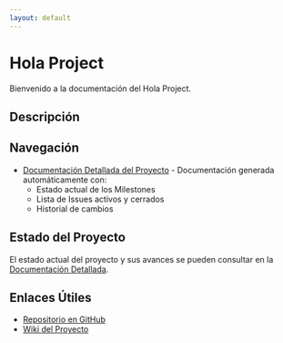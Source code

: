 ```yaml
---
layout: default
---
```


# Hola Project

Bienvenido a la documentación del Hola Project.

## Descripción



## Navegación

- [Documentación Detallada del Proyecto](project-documentation.html) - Documentación generada automáticamente con:
  - Estado actual de los Milestones
  - Lista de Issues activos y cerrados
  - Historial de cambios

## Estado del Proyecto

El estado actual del proyecto y sus avances se pueden consultar en la [Documentación Detallada](project-documentation.html).

## Enlaces Útiles

- [Repositorio en GitHub](https://github.com/etec-integration-project/hola-project-lucasrada-ETec)
- [Wiki del Proyecto](https://github.com/etec-integration-project/hola-project-lucasrada-ETec/wiki)